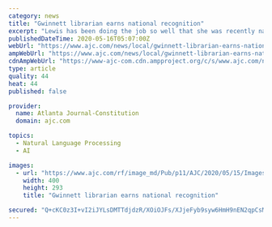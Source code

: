 ```yaml
---
category: news
title: "Gwinnett librarian earns national recognition"
excerpt: "Lewis has been doing the job so well that she was recently named the 2020 School Librarian of the Year by the School Library Journal and Scholastic, a children’s media company."
publishedDateTime: 2020-05-16T05:07:00Z
webUrl: "https://www.ajc.com/news/local/gwinnett-librarian-earns-national-recognition/9hDA5jWBTOnK4g28fbB9XN/"
ampWebUrl: "https://www.ajc.com/news/local/gwinnett-librarian-earns-national-recognition/9hDA5jWBTOnK4g28fbB9XN/amp.html"
cdnAmpWebUrl: "https://www-ajc-com.cdn.ampproject.org/c/s/www.ajc.com/news/local/gwinnett-librarian-earns-national-recognition/9hDA5jWBTOnK4g28fbB9XN/amp.html"
type: article
quality: 44
heat: 44
published: false

provider:
  name: Atlanta Journal-Constitution
  domain: ajc.com

topics:
  - Natural Language Processing
  - AI

images:
  - url: "https://www.ajc.com/rf/image_md/Pub/p11/AJC/2020/05/15/Images/newsEngin.25715608_051620-CV-trumpet-player-CC2.jpg"
    width: 400
    height: 293
    title: "Gwinnett librarian earns national recognition"

secured: "Q+cKC0z3I+vI2iJYLsDMTTdjdzR/XOiOJFs/XJjeFyb9syw6HmH9nEN2qpCsM98+hefdyOnEr27CQ7IluMZmDx2MfCDGA7TUf4PtHGGDRO+gn3J345hratAtSqe2w5/Ca77K0fIxLYz/uvR/nKg78qkCYZ1/xMFe+t7vycv43f1X1JjkmH5yHi2ZstflCB1zG0JkRHGm050inS2RAgs9XSZWGV8IhxWbLbBADIjsTU/00ZbXPOhXn76FXxvHA/2le9D5wjkkli28LR5gMFAu+ilL3BWkdX2wKcZmM7PFQqPhRcfvuQUdM/ThDn/rk8t5;2Sc3y7DknPY4p2ZvufbZbw=="
---
```


